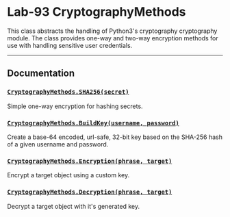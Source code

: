 # Lab-93 CryptographyMethods
This class abstracts the handling of Python3's cryptography cryptography module.  The class provides one-way and two-way encryption methods for use with handling sensitive user credentials.

---

## Documentation
### [```CryptographyMethods.SHA256(secret)```](https://github.com/guyyatsu/CryptographyMethods/blob/6f8b67e360d991b6e432fb719ae8dad8b90b897e/src/CryptographyMethods/CryptographyMethods/CryptographyMethods.py#L21-L23)  
Simple one-way encryption for hashing secrets.

### [```CryptographyMethods.BuildKey(username, password)```](https://github.com/guyyatsu/CryptographyMethods/blob/b7cf4e510b25a6f4089fd979cc7b197406467241/src/CryptographyMethods/CryptographyMethods/CryptographyMethods.py#L26-L34)  
Create a base-64 encoded, url-safe, 32-bit key based on the SHA-256 hash
of a given username and password.

### [```CryptographyMethods.Encryption(phrase, target)```](https://github.com/guyyatsu/CryptographyMethods/blob/b7cf4e510b25a6f4089fd979cc7b197406467241/src/CryptographyMethods/CryptographyMethods/CryptographyMethods.py#L37-L39)  
Encrypt a target object using a custom key.

### [```CryptographyMethods.Decryption(phrase, target)```](https://github.com/guyyatsu/CryptographyMethods/blob/b7cf4e510b25a6f4089fd979cc7b197406467241/src/CryptographyMethods/CryptographyMethods/CryptographyMethods.py#L42-L44)  
Decrypt a target object with it's generated key.